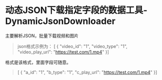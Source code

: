 # 动态JSON下载指定字段的数据工具-DynamicJsonDownloader

主要解析JSON，批量下载视频和图片
> json格式示例为：
> [
    {
        "video_id": "1",
        "video_type": "1",
         "video_play_url": "https://test.com/1.mp4"
    }]  

格式是该格式，里面字段可随意。  

> [
    {
        "a_id": "1",
        "b_type": "1",
         "c_play_url": "https://test.com/1.mp4"
    }]
